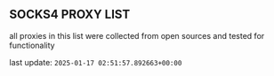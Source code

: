 ## SOCKS4 PROXY LIST

all proxies in this list were collected from open sources and tested for functionality

last update: `2025-01-17 02:51:57.892663+00:00`